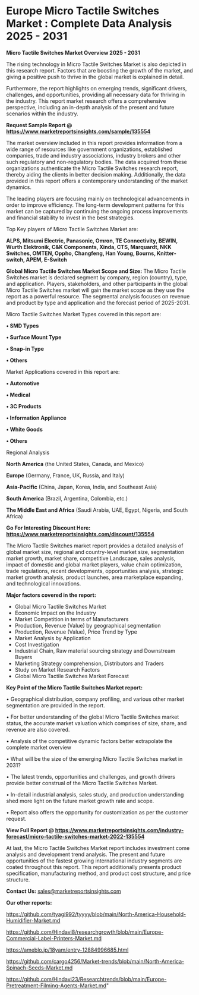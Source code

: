 # Europe Micro Tactile Switches Market : Complete Data Analysis 2025 - 2031

<Strong> Micro Tactile Switches Market Overview 2025 - 2031</strong>

The rising technology in Micro Tactile Switches Market is also depicted in this research report. Factors that are boosting the growth of the market, and giving a positive push to thrive in the global market is explained in detail.

Furthermore, the report highlights on emerging trends, significant drivers, challenges, and opportunities, providing all necessary data for thriving in the industry. This report market research offers a comprehensive perspective, including an in-depth analysis of the present and future scenarios within the industry.

<strong>Request Sample Report @ <a href=https://www.marketreportsinsights.com/sample/135554>https://www.marketreportsinsights.com/sample/135554</a></strong>

The market overview included in this report provides information from a wide range of resources like government organizations, established companies, trade and industry associations, industry brokers and other such regulatory and non-regulatory bodies. The data acquired from these organizations authenticate the Micro Tactile Switches research report, thereby aiding the clients in better decision making. Additionally, the data provided in this report offers a contemporary understanding of the market dynamics.

The leading players are focusing mainly on technological advancements in order to improve efficiency. The long-term development patterns for this market can be captured by continuing the ongoing process improvements and financial stability to invest in the best strategies.

Top Key players of Micro Tactile Switches Market are:

<strong>ALPS, Mitsumi Electric, Panasonic, Omron, TE Connectivity, BEWIN, Wurth Elektronik, C&K Components, Xinda, CTS, Marquardt, NKK Switches, OMTEN, Oppho, Changfeng, Han Young, Bourns, Knitter-switch, APEM, E-Switch</strong>

<strong><b>Global Micro Tactile Switches Market Scope and Size:</b></strong>
The Micro Tactile Switches market is declared segment by company, region (country), type, and application. Players, stakeholders, and other participants in the global Micro Tactile Switches market will gain the market scope as they use the report as a powerful resource. The segmental analysis focuses on revenue and product by type and application and the forecast period of 2025-2031.

Micro Tactile Switches Market Types covered in this report are:

<strong>• SMD Types

• Surface Mount Type

• Snap-in Type

• Others</strong>

Market Applications covered in this report are:

<strong>• Automotive

• Medical

• 3C Products

• Information Appliance

• White Goods

• Others</strong> 

Regional Analysis

<strong>North America</strong> (the United States, Canada, and Mexico)

<strong>Europe</strong> (Germany, France, UK, Russia, and Italy)

<strong>Asia-Pacific</strong> (China, Japan, Korea, India, and Southeast Asia)

<strong>South America</strong> (Brazil, Argentina, Colombia, etc.)

<strong>The Middle East and Africa</strong> (Saudi Arabia, UAE, Egypt, Nigeria, and South Africa)

<strong>Go For Interesting Discount Here: <a href=https://www.marketreportsinsights.com/discount/135554>https://www.marketreportsinsights.com/discount/135554</a></strong>

The Micro Tactile Switches market report provides a detailed analysis of global market size, regional and country-level market size, segmentation market growth, market share, competitive Landscape, sales analysis, impact of domestic and global market players, value chain optimization, trade regulations, recent developments, opportunities analysis, strategic market growth analysis, product launches, area marketplace expanding, and technological innovations.

<strong><b>Major factors covered in the report:</b></strong>
<ul>
  <li>Global Micro Tactile Switches Market </li>
  <li>Economic Impact on the Industry</li>
  <li>Market Competition in terms of Manufacturers</li>
  <li>Production, Revenue (Value) by geographical segmentation</li>
  <li>Production, Revenue (Value), Price Trend by Type</li>
  <li>Market Analysis by Application</li>
  <li>Cost Investigation</li>
  <li>Industrial Chain, Raw material sourcing strategy and Downstream Buyers</li>
  <li>Marketing Strategy comprehension, Distributors and Traders</li>
  <li>Study on Market Research Factors</li>
  <li>Global Micro Tactile Switches Market Forecast</li>
</ul>

<strong><b>Key Point of the Micro Tactile Switches Market report:</b></strong>

• Geographical distribution, company profiling, and various other market segmentation are provided in the report.

• For better understanding of the global Micro Tactile Switches market status, the accurate market valuation which comprises of size, share, and revenue are also covered.

• Analysis of the competitive dynamic factors better extrapolate the complete market overview

• What will be the size of the emerging Micro Tactile Switches market in 2031?

• The latest trends, opportunities and challenges, and growth drivers provide better construal of the Micro Tactile Switches Market.

• In-detail industrial analysis, sales study, and production understanding shed more light on the future market growth rate and scope.

• Report also offers the opportunity for customization as per the customer request.

<strong><b>View Full Report @ <a href=https://www.marketreportsinsights.com/industry-forecast/micro-tactile-switches-market-2022-135554>https://www.marketreportsinsights.com/industry-forecast/micro-tactile-switches-market-2022-135554</a></b></strong>


At last, the Micro Tactile Switches Market report includes investment come analysis and development trend analysis. The present and future opportunities of the fastest growing international industry segments are coated throughout this report. This report additionally presents product specification, manufacturing method, and product cost structure, and price structure.

<strong>Contact Us:</strong>
sales@marketreportsinsights.com

<strong>Our other reports:</strong>

<a href=https://github.com/tyagi992/tyyyy/blob/main/North-America-Household-Humidifier-Market.md>https://github.com/tyagi992/tyyyy/blob/main/North-America-Household-Humidifier-Market.md</a>

<a href=https://github.com/Hindavi8/researchgrowth/blob/main/Europe-Commercial-Label-Printers-Market.md>https://github.com/Hindavi8/researchgrowth/blob/main/Europe-Commercial-Label-Printers-Market.md</a>

<a href=https://ameblo.jp/18yam/entry-12884996685.html>https://ameblo.jp/18yam/entry-12884996685.html</a>

<a href=https://github.com/cargo4256/Market-trends/blob/main/North-America-Spinach-Seeds-Market.md>https://github.com/cargo4256/Market-trends/blob/main/North-America-Spinach-Seeds-Market.md</a>

<a href=https://github.com/Hindavi23/Researchtrends/blob/main/Europe-Pretreatment-Filming-Agents-Market.md>https://github.com/Hindavi23/Researchtrends/blob/main/Europe-Pretreatment-Filming-Agents-Market.md</a>"

